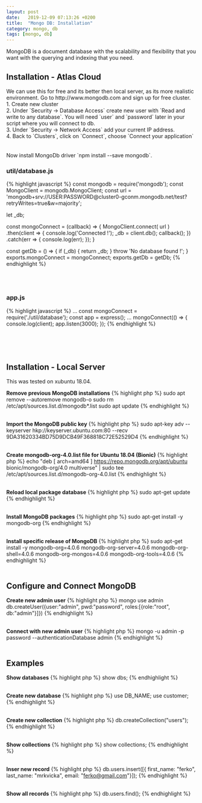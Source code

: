 ```yaml
---
layout: post
date:   2019-12-09 07:13:26 +0200
title:  "Mongo DB: Installation"
category: mongo, db
tags: [mongo, db]
---
```


MongoDB is a document database with the scalability and flexibility that you want with the querying and indexing that you need.

<h2>Installation - Atlas Cloud</h2>
We can use this for free and its better then local server, as its more realistic environment. Go to http://www.mongodb.com and sign up for free cluster.
<br />
1. Create new cluster <br />
2. Under `Security -> Database Access` create new user with `Read and write to any database`. You will need `user` and `password` later in your script where you will connect to db.<br />
3. Under `Security -> Network Access` add your current IP address.<br />
4. Back to `Clusters`, click on `Connect`, choose `Connect your application`<br />
<br /><br />
Now install MongoDb driver `npm install --save mongodb`.

<h3>util/database.js</h3>
{% highlight javascript %}
const mongodb = require('mongodb');
const MongoClient = mongodb.MongoClient;
const url = 'mongodb+srv://USER:PASSWORD@cluster0-gconm.mongodb.net/test?retryWrites=true&w=majority';

let _db;

const mongoConnect = (callback) => {
    MongoClient.connect(
        url
    )
        .then(client => {
            console.log('Connected !');
            _db = client.db();
            callback();
        })
        .catch(err => {
            console.log(err);
        });
}

const getDb = () => {
    if (_db) {
        return _db;
    }
    throw 'No database found !';
}
exports.mongoConnect = mongoConnect;
exports.getDb = getDb;
{% endhighlight %}

<br /><br />
<h3>app.js</h3>
{% highlight javascript %}
...
const mongoConnect = require('./util/database');
const app = express();
...
mongoConnect(() => {
    console.log(client);
    app.listen(3000);
});
{% endhighlight %}

<br /><br /><br />

<h2>Installation - Local Server</h2>
This was tested on xubuntu 18.04.

<b>Remove previous MongoDB installations</b>
{% highlight php %}
sudo apt remove --autoremove mongodb-o
sudo rm /etc/apt/sources.list.d/mongodb*.list
sudo apt update
{% endhighlight %}
<br /><br />

<b>Import the MongoDB public key</b>
{% highlight php %}
sudo apt-key adv --keyserver hkp://keyserver.ubuntu.com:80 --recv 9DA31620334BD75D9DCB49F368818C72E52529D4
{% endhighlight %}
<br /><br />


<b>Create mongodb-org-4.0.list file for Ubuntu 18.04 (Bionic)</b>
{% highlight php %}
echo "deb [ arch=amd64 ] https://repo.mongodb.org/apt/ubuntu bionic/mongodb-org/4.0 multiverse" | sudo tee /etc/apt/sources.list.d/mongodb-org-4.0.list
{% endhighlight %}
<br /><br />

<b>Reload local package database</b>
{% highlight php %}
sudo apt-get update
{% endhighlight %}
<br /><br />

<b>Install MongoDB packages</b>
{% highlight php %}
sudo apt-get install -y mongodb-org
{% endhighlight %}
<br /><br />

<b>Install specific release of MongoDB</b>
{% highlight php %}
sudo apt-get install -y mongodb-org=4.0.6 mongodb-org-server=4.0.6 mongodb-org-shell=4.0.6 mongodb-org-mongos=4.0.6 mongodb-org-tools=4.0.6
{% endhighlight %}
<br /><br />


<h2>Configure and Connect MongoDB</h2>
<b>Create new admin user</b>
{% highlight php %}
mongo
use admin
db.createUser({user:"admin", pwd:"password", roles:[{role:"root", db:"admin"}]})
{% endhighlight %}
<br /><br />

<b>Connect with new admin user</b>
{% highlight php %}
mongo -u admin -p password --authenticationDatabase admin
{% endhighlight %}
<br /><br />

<h2>Examples</h2>
<b>Show databases</b>
{% highlight php %}
show dbs;
{% endhighlight %}
<br /><br />


<b>Create new database</b>
{% highlight php %}
use DB_NAME;
use customer;
{% endhighlight %}
<br /><br />

<b>Create new collection</b>
{% highlight php %}
db.createCollection("users");
{% endhighlight %}
<br /><br />


<b>Show collections</b>
{% highlight php %}
show collections;
{% endhighlight %}
<br /><br />


<b>Inser new record</b>
{% highlight php %}
db.users.insert([{ first_name: "ferko", last_name: "mrkvicka", email: "ferko@gmail.com"}]);
{% endhighlight %}
<br /><br />


<b>Show all records</b>
{% highlight php %}
db.users.find();
{% endhighlight %}
<br /><br />
